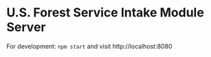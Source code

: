 # U.S. Forest Service Intake Module Server

For development: `npm start` and visit http://localhost:8080
